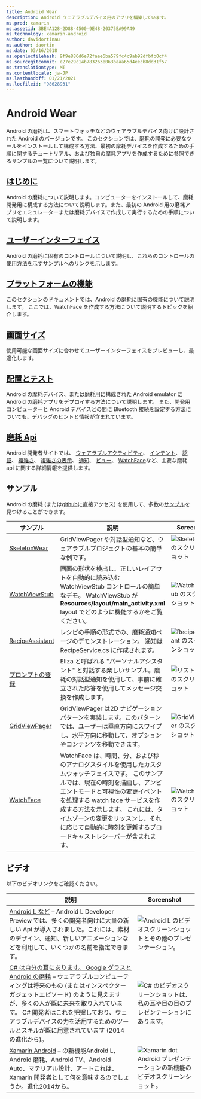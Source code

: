```yaml
---
title: Android Wear
description: Android ウェアラブルデバイス用のアプリを構築しています。
ms.prod: xamarin
ms.assetid: 3BE4A128-2D88-4500-9E48-20375EA99A49
ms.technology: xamarin-android
author: davidortinau
ms.author: daortin
ms.date: 03/16/2018
ms.openlocfilehash: 9f9e886d6e72faee6ba579fc4c9ab92dfbfb0cf4
ms.sourcegitcommit: e27e29c14b783263e063baaa65d4eecb8dd31f57
ms.translationtype: MT
ms.contentlocale: ja-JP
ms.lasthandoff: 01/21/2021
ms.locfileid: "98628931"
---
```

# <a name="android-wear"></a>Android Wear

Android の磨耗は、スマートウォッチなどのウェアラブルデバイス向けに設計された Android のバージョンです。 このセクションでは、磨耗の開発に必要なツールをインストールして構成する方法、最初の摩耗デバイスを作成するための手順に関するチュートリアル、および独自の摩耗アプリを作成するために参照できるサンプルの一覧について説明します。

## <a name="getting-started"></a>[はじめに](~/android/wear/get-started/index.md)

Android の磨耗について説明します。コンピューターをインストールして、磨耗開発用に構成する方法について説明します。また、最初の Android 用の磨耗アプリをエミュレーターまたは磨耗デバイスで作成して実行するための手順について説明します。

## <a name="user-interface"></a>[ユーザーインターフェイス](~/android/wear/user-interface/index.md)

Android の磨耗に固有のコントロールについて説明し、これらのコントロールの使用方法を示すサンプルへのリンクを示します。

## <a name="platform-features"></a>[プラットフォームの機能](~/android/wear/platform/index.md)

このセクションのドキュメントでは、Android の磨耗に固有の機能について説明します。 ここでは、WatchFace を作成する方法について説明するトピックを紹介します。

## <a name="screen-sizes"></a>[画面サイズ](~/android/wear/screen-sizes.md)

使用可能な画面サイズに合わせてユーザーインターフェイスをプレビューし、最適化します。

## <a name="deployment--testing"></a>[配置とテスト](~/android/wear/deploy-test/index.md)

Android の摩耗デバイス、または磨耗用に構成された Android emulator に Android の磨耗アプリをデプロイする方法について説明します。 また、開発用コンピューターと Android デバイスとの間に Bluetooth 接続を設定する方法についても、デバッグのヒントと情報が含まれています。

## <a name="wear-apis"></a>[磨耗 Api](https://developer.android.com/reference/android/support/wearable)

Android 開発者サイトでは、 [ウェアラブルアクティビティ](https://developer.android.com/reference/android/support/wearable/activity/package-summary.html)、 [インテント](https://developer.android.com/reference/com/google/android/wearable/intent/package-summary.html)、 [認証](https://developer.android.com/reference/android/support/wearable/authentication/package-summary.html)、 [複雑さ](https://developer.android.com/reference/android/support/wearable/complications/package-summary.html)、 [複雑さの表示](https://developer.android.com/reference/android/support/wearable/complications/rendering/package-summary.html)、 [通知](https://developer.android.com/reference/android/support/wearable/notifications/package-summary.html)、 [ビュー](https://developer.android.com/reference/android/support/wearable/view/package-summary.html)、 [WatchFace](https://developer.android.com/reference/android/support/wearable/watchface/package-summary.html)など、主要な磨耗 api に関する詳細情報を提供します。

## <a name="samples"></a>サンプル

Android の磨耗 (または[github](https://github.com/xamarin/monodroid-samples/tree/master/wear)に直接アクセス) を使用して、多数の[サンプル](/samples/browse/?products=xamarin&term=Xamarin.Android%2bwear)を見つけることができます。

|サンプル|説明|Screenshot|
|--- |--- |--- |
|[SkeletonWear](/samples/xamarin/monodroid-samples/wear-skeletonwear)|GridViewPager や対話型通知など、ウェアラブルプロジェクトの基本の簡単な例です。|![Skeletonwear のスクリーンショット](images/skeleton.png)|
|[WatchViewStub](/samples/xamarin/monodroid-samples/wear-watchviewstub)|画面の形状を検出し、正しいレイアウトを自動的に読み込む WatchViewStub コントロールの簡単なデモ。 WatchViewStub が **Resources/layout/main_activity.xml** layout でどのように機能するかをご覧ください。|![WatchViewStub のスクリーンショット](images/watchview.png)|
|[RecipeAssistant](/samples/xamarin/monodroid-samples/wear-recipeassistant)|レシピの手順の形式での、磨耗通知ページのデモンストレーション。 通知は RecipeService.cs に作成されます。|![RecipeAssistant のスクリーンショット](images/recipeassist.png)|
|[プロンプトの登録](/samples/xamarin/monodroid-samples/wear-elizachat)|Eliza と呼ばれる "パーソナルアシスタント" と対話する楽しいサンプル。磨耗の対話型通知を使用して、事前に確立された応答を使用してメッセージ交換を作成します。|![リストの登録のスクリーンショット](images/eliza.png)|
|[GridViewPager](/samples/xamarin/monodroid-samples/wear-gridviewpager)|GridViewPager は2D ナビゲーションパターンを実装します。このパターンでは、ユーザーは垂直方向にスワイプし、水平方向に移動して、オプションやコンテンツを移動できます。|![GridViewPager のスクリーンショット](images/gridviewpager.png)|
|[WatchFace](/samples/xamarin/monodroid-samples/wear-watchface)|WatchFace は、時間、分、および秒のアナログスタイルを使用したカスタムウォッチフェイスです。 このサンプルでは、現在の時刻を描画し、アンビエントモードと可視性の変更イベントを処理する watch face サービスを作成する方法を示します。 これには、タイムゾーンの変更をリッスンし、それに応じて自動的に時刻を更新するブロードキャストレシーバーが含まれます。|![WatchFace のスクリーンショット](images/gridviewpager.png)|

## <a name="videos"></a>ビデオ

以下のビデオリンクをご確認ください。

|説明|Screenshot|
|--- |--- |
|[Android L など](https://blog.xamarin.com/webinar-recording-android-l-and-so-much-more/) &ndash; Android L Developer Preview では、多くの開発者向けに大量の新しい Api が導入されました。これには、素材のデザイン、通知、新しいアニメーションなどを利用して、いくつかの名前を指定できます。|![Android L のビデオスクリーンショットとその他のプレゼンテーション。](images/video-android-l.png)|
|[C# は自分の耳にあります。 Google グラスと Android の磨耗](https://www.youtube.com/watch?v=80H8tXByZQc) &ndash; ウェアラブルコンピューティングは将来のもの (またはインスペクターガジェットエピソード) のように見えますが、多くの人が既に未来を取り入れています。 C# 開発者はこれを把握しており、ウェアラブルデバイスの力を活用するためのツールとスキルが既に用意されています (2014 の進化から)。|![C# のビデオスクリーンショットは、私の耳や目の目のプレゼンテーションにあります。](images/video-eyes-ears.png)|
|[Xamarin Android](https://www.youtube.com/watch?v=Gpqc2XZIQfU) &ndash; の新機能Android L、Android 磨耗、Android TV、Android Auto、マテリアル設計、アートこれは、Xamarin 開発者として何を意味するのでしょうか。進化2014から。|![Xamarin dot Android プレゼンテーションの新機能のビデオスクリーンショット。](Images/video-whats-new.png)|

<!--

March 18
https://blog.xamarin.com/android-wear/

August 14
https://blog.xamarin.com/android-l-developer-preview-android-wear-support/

August 27
https://blog.xamarin.com/tips-for-your-first-android-wear-app/

Watch Face
https://github.com/Redth/Xamarin.Wear.WatchFace
-->